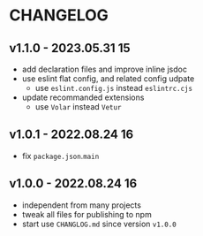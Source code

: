 # CHANGELOG

## v1.1.0 - 2023.05.31 15
* add declaration files and improve inline jsdoc
* use eslint flat config, and related config udpate
	* use `eslint.config.js` instead `eslintrc.cjs`
* update recommanded extensions
	* use `Volar` instead `Vetur`


## v1.0.1 - 2022.08.24 16
* fix `package.json`.`main`


## v1.0.0 - 2022.08.24 16
* independent from many projects
* tweak all files for publishing to npm
* start use `CHANGLOG.md` since version `v1.0.0`
